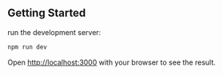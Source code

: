 ## Getting Started
run the development server:

```bash
npm run dev
```

Open [http://localhost:3000](http://localhost:3000) with your browser to see the result.
